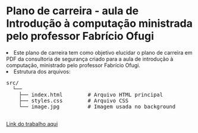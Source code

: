 # Plano de carreira - aula de Introdução à computação ministrada pelo professor Fabrício Ofugi 

<li>Este plano de carreira tem como objetivo elucidar o plano de carreira em PDF da consultoria de segurança criado para a aula de introdução à computação, ministrado pelo professor Fabrício Ofugi. </li>


<li>Estrutura dos arquivos:</li>

<pre>
src/
  └──
    ├── index.html        # Arquivo HTML principal
    ├── styles.css        # Arquivo CSS
    └── image.jpg         # Imagem usada no background

</pre>


<a href="https://juliaofugi.netlify.app/" target="_blank">Link do trabalho aqui</a>
